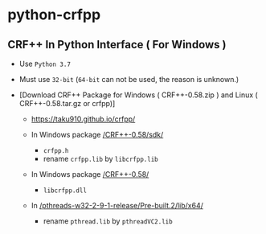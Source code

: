 # python-crfpp
## CRF++ In Python Interface ( For Windows )
* Use `Python 3.7`
* Must use `32-bit` (`64-bit` can not be used, the reason is unknown.)

* [Download CRF++ Package for Windows ( CRF++-0.58.zip )  and Linux ( CRF++-0.58.tar.gz or crfpp)] 
     * https://taku910.github.io/crfpp/

    * In Windows package [/CRF++-0.58/sdk/](/CRF++-0.58/sdk/)
        * `crfpp.h`
        *  rename `crfpp.lib` by `libcrfpp.lib`
    * In Windows package [/CRF++-0.58/](/CRF++-0.58/)
        * `libcrfpp.dll`
    *  In [/pthreads-w32-2-9-1-release/Pre-built.2/lib/x64/](/pthreads-w32-2-9-1-release/Pre-built.2/lib/x64/)
        * rename `pthread.lib` by `pthreadVC2.lib`

